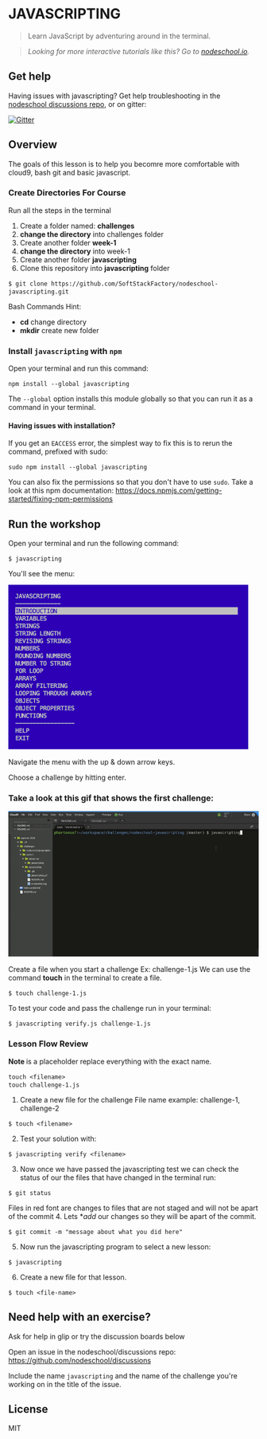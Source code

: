 # JAVASCRIPTING

> Learn JavaScript by adventuring around in the terminal.  

> _Looking for more interactive tutorials like this? Go to [nodeschool.io](http://nodeschool.io)._

## Get help
Having issues with javascripting? Get help troubleshooting in the [nodeschool discussions repo](http://github.com/nodeschool/discussions), or on gitter:

[![Gitter](https://img.shields.io/gitter/room/gitterHQ/gitter.svg)](https://gitter.im/nodeschool/discussions?utm_source=badge&utm_medium=badge&utm_campaign=pr-badge&utm_content=badge)

## Overview
The goals of this lesson is to help you becomre more comfortable with cloud9, bash git and basic javascript.

### Create Directories For Course
Run all the steps in the terminal
1. Create a folder named: **challenges** 
2. **change the directory** into challenges folder
3. Create another folder **week-1**
4. **change the directory** into week-1
5. Create another folder **javascripting**
6. Clone this repository into **javascripting** folder
```
$ git clone https://github.com/SoftStackFactory/nodeschool-javascripting.git
```

Bash Commands Hint:
* **cd** change directory
* **mkdir** create new folder


### Install `javascripting` with `npm`

Open your terminal and run this command:

```
npm install --global javascripting
```

The `--global` option installs this module globally so that you can run it as a command in your terminal.

#### Having issues with installation?

If you get an `EACCESS` error, the simplest way to fix this is to rerun the command, prefixed with sudo:

```
sudo npm install --global javascripting
```

You can also fix the permissions so that you don't have to use `sudo`. Take a look at this npm documentation:
https://docs.npmjs.com/getting-started/fixing-npm-permissions

## Run the workshop

Open your terminal and run the following command:

```
$ javascripting
```

You'll see the menu:

![javascripting screenshot](screenshot.png)

Navigate the menu with the up & down arrow keys. 

Choose a challenge by hitting enter.

### Take a look at this gif that shows the first challenge:

![first challenge](javascripting.gif)

Create a file when you start a challenge
Ex: challenge-1.js
We can use the command **touch** in the terminal to create a file.
```
$ touch challenge-1.js
```
To test your code and pass the challenge run in your terminal:
```
$ javascripting verify.js challenge-1.js
```


### Lesson Flow Review
**Note <filename>** is a placeholder replace everything with the exact name.
```
touch <filename>
touch challenge-1.js
```
1. Create a new file for the challenge
File name example: challenge-1, challenge-2
``` 
$ touch <filename>
```
2. Test your solution with:
```
$ javascripting verify <filename>
```
3. Now once we have passed the javascripting test we can check the status of our the files that have changed in the terminal run:
```
$ git status
```
Files in red font are changes to files that are not staged and will not be apart of the commit
4. Lets **add* our changes so they will be apart of the commit.
```
$ git commit -m "message about what you did here"
```
5. Now run the javascripting program to select a new lesson:
```
$ javascripting
```
6. Create a new file for that lesson.
```
$ touch <file-name>
```



## Need help with an exercise?
Ask for help in glip or try the discussion boards below

Open an issue in the nodeschool/discussions repo: https://github.com/nodeschool/discussions

Include the name `javascripting` and the name of the challenge you're working on in the title of the issue.



## License

MIT